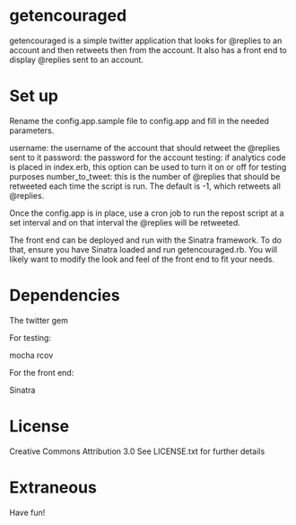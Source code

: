 # getencouraged

getencouraged is a simple twitter application that looks for @replies to an account and then retweets then from the account.  It also has a front end to display @replies sent to an account.


# Set up

Rename the config.app.sample file to config.app and fill in the needed parameters.

username: the username of the account that should retweet the @replies sent to it
password: the password for the account
testing: if analytics code is placed in index.erb, this option can be used to turn it on or off for testing purposes
number_to_tweet: this is the number of @replies that should be retweeted each time the script is run.  The default is -1, which retweets all @replies.

Once the config.app is in place, use a cron job to run the repost script at a set interval and on that interval the @replies will be retweeted.

The front end can be deployed and run with the Sinatra framework.  To do that, ensure you have Sinatra loaded and run getencouraged.rb.  You will likely want to modify the look and feel of the front end to fit your needs.


# Dependencies

The twitter gem

For testing:

mocha
rcov


For the front end:

Sinatra


# License

Creative Commons Attribution 3.0
See LICENSE.txt for further details


# Extraneous

Have fun!